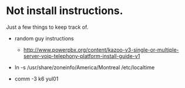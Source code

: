 # Not install instructions.

Just a few things to keep track of.

* random guy instructions 
  * http://www.powerpbx.org/content/kazoo-v3-single-or-multiple-server-voip-telephony-platform-install-guide-v1

* ln -s /usr/share/zoneinfo/America/Montreal /etc/localtime
* comm -3 k6 yul01 
 
